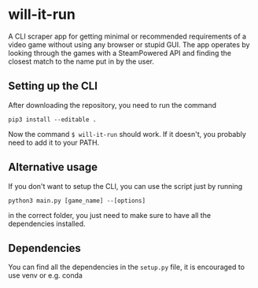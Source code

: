 # will-it-run
A CLI scraper app for getting minimal or recommended requirements of a video game without using any browser or stupid GUI.
The app operates by looking through the games with a SteamPowered API and finding the closest match to the name put in by the user.

## Setting up the CLI
After downloading the repository, you need to run the command

``` 
pip3 install --editable .
```

Now the command `$ will-it-run` should work. If it doesn't, you probably need to add it to your PATH.

## Alternative usage
If you don't want to setup the CLI, you can use the script just by running 

```
python3 main.py [game_name] --[options]
```

in the correct folder, you just need to make sure to have all the dependencies installed.

## Dependencies
You can find all the dependencies in the `setup.py` file, it is encouraged to use venv or e.g. conda